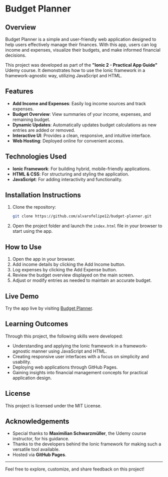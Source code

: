 # Budget Planner

## Overview
Budget Planner is a simple and user-friendly web application designed to help users effectively manage their finances. With this app, users can log income and expenses, visualize their budgets, and make informed financial decisions.

This project was developed as part of the **"Ionic 2 - Practical App Guide"** Udemy course. It demonstrates how to use the Ionic framework in a framework-agnostic way, utilizing JavaScript and HTML.

## Features
- **Add Income and Expenses**: Easily log income sources and track expenses.
- **Budget Overview**: View summaries of your income, expenses, and remaining budget.
- **Dynamic Updates**: Automatically updates budget calculations as new entries are added or removed.
- **Interactive UI**: Provides a clean, responsive, and intuitive interface.
- **Web Hosting**: Deployed online for convenient access.

## Technologies Used
- **Ionic Framework**: For building hybrid, mobile-friendly applications.
- **HTML & CSS**: For structuring and styling the application.
- **JavaScript**: For adding interactivity and functionality.

## Installation Instructions
1. Clone the repository:
   ```bash
   git clone https://github.com/alvarofelipe12/budget-planner.git
   ```
2.	Open the project folder and launch the ```index.html``` file in your browser to start using the app.

## How to Use
1.	Open the app in your browser.
2.	Add income details by clicking the Add Income button.
3.	Log expenses by clicking the Add Expense button.
4.	Review the budget overview displayed on the main screen.
5.	Adjust or modify entries as needed to maintain an accurate budget.

## Live Demo

Try the app live by visiting [Budget Planner](https://github.com/alvarofelipe12/budget-planner).

## Learning Outcomes

Through this project, the following skills were developed:
-	Understanding and applying the Ionic framework in a framework-agnostic manner using JavaScript and HTML.
-	Creating responsive user interfaces with a focus on simplicity and usability.
-	Deploying web applications through GitHub Pages.
-	Gaining insights into financial management concepts for practical application design.

## License

This project is licensed under the MIT License.

## Acknowledgements
-	Special thanks to **Maximilian Schwarzmüller**, the Udemy course instructor, for his guidance.
-	Thanks to the developers behind the Ionic framework for making such a versatile tool available.
-	Hosted via **GitHub Pages**.
---
 Feel free to explore, customize, and share feedback on this project!
